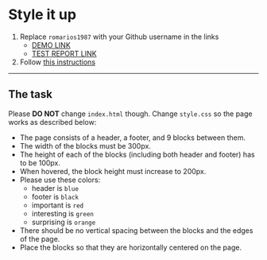 # Style it up

1. Replace `romarios1987` with your Github username in the links
   - [DEMO LINK](https://romarios1987.github.io/layout_style-it-up/) <br>
   - [TEST REPORT LINK](https://romarios1987.github.io/layout_style-it-up/report/html_report/)
2. Follow [this instructions](https://mate-academy.github.io/layout_task-guideline/)

---

## The task

Please **DO NOT** change `index.html` though. Change `style.css` so the page works as described below:

- The page consists of a header, a footer, and 9 blocks between them.
- The width of the blocks must be 300px.
- The height of each of the blocks (including both header and footer) has to be 100px.
- When hovered, the block height must increase to 200px.
- Please use these colors:
  - header is `blue`
  - footer is `black`
  - important is `red`
  - interesting is `green`
  - surprising is `orange`
- There should be no vertical spacing between the blocks and the edges of the page.
- Place the blocks so that they are horizontally centered on the page.
